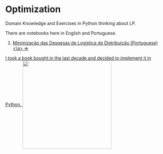 # Optimization
Domain Knowledge and Exercises in Python thinking about LP.

There are notebooks here in English and Portuguese.
<a href="https://github.com/marceloudo/Optimization/blob/main/Minimiza%C3%A7%C3%A3o%20Despesa%20Log%C3%ADstica.ipynb">
1. Minimização das Despesas de Logística de Distribuição (Portuguese)<\a> =>

I took a book bought in the last decade and decided to implement it in Python.
<img src="https://drive.google.com/uc?export=view&amp;id=1kZcTvqYlk5ULy-guyQuouh9V-6J9rbrV" align='center' heigh=140 width=280/>
